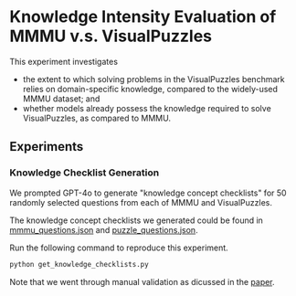 # Knowledge Intensity Evaluation of MMMU v.s. VisualPuzzles

This experiment investigates 
- the extent to which solving problems in the VisualPuzzles benchmark relies on domain-specific knowledge, compared to the widely-used MMMU dataset; and
- whether models already possess the knowledge required to solve VisualPuzzles, as compared to MMMU.

## Experiments

### Knowledge Checklist Generation

We prompted GPT-4o to generate "knowledge concept checklists" for 50 randomly selected questions from each of MMMU and VisualPuzzles.

The knowledge concept checklists we generated could be found in [mmmu_questions.json](mmmu_questions.json) and [puzzle_questions.json](puzzle_questions.json).

Run the following command to reproduce this experiment.
```bash
python get_knowledge_checklists.py
```
Note that we went through manual validation as dicussed in the [paper](https://arxiv.org/pdf/2504.10342).
